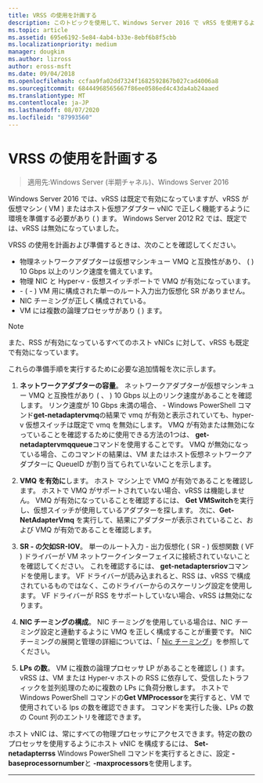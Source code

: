 ```yaml
---
title: VRSS の使用を計画する
description: このトピックを使用して、Windows Server 2016 で vRSS を使用するように仮想マシンと Hyper-v ホストを準備できます。
ms.topic: article
ms.assetid: 695e6192-5e84-4ab4-b33e-8ebf6b8f5cbb
ms.localizationpriority: medium
manager: dougkim
ms.author: lizross
author: eross-msft
ms.date: 09/04/2018
ms.openlocfilehash: ccfaa9fa02dd7324f1682592867b027cad4006a8
ms.sourcegitcommit: 68444968565667f86ee0586ed4c43da4ab24aaed
ms.translationtype: MT
ms.contentlocale: ja-JP
ms.lasthandoff: 08/07/2020
ms.locfileid: "87993560"
---
```

# <a name="plan-the-use-of-vrss"></a>VRSS の使用を計画する

>適用先:Windows Server (半期チャネル)、Windows Server 2016

Windows Server 2016 では、vRSS は既定で有効になっていますが、vRSS が仮想マシン \( VM \) またはホスト仮想アダプター vNIC で正しく機能するように環境を準備する必要があり \( \) ます。 Windows Server 2012 R2 では、既定では、vRSS は無効になっていました。

VRSS の使用を計画および準備するときは、次のことを確認してください。

- 物理ネットワークアダプターは仮想マシンキュー VMQ と互換性があり、 \( \) 10 Gbps 以上のリンク速度を備えています。
- 物理 NIC と Hyper-v \- 仮想スイッチポートで VMQ が有効になっています。
- \- \( \- \) VM 用に構成された単一のルート入力出力仮想化 SR がありません。
- NIC チーミングが正しく構成されている。
- VM には複数の論理プロセッサがあり \( \) ます。

>[!NOTE]
>また、RSS が有効になっているすべてのホスト vNICs に対して、vRSS も既定で有効になっています。

これらの準備手順を実行するために必要な追加情報を次に示します。

1. **ネットワークアダプターの容量**。 ネットワークアダプターが仮想マシンキュー VMQ と互換性があり \( 、 \) 10 Gbps 以上のリンク速度があることを確認します。 リンク速度が 10 Gbps 未満の場合、 \- Windows PowerShell コマンド**get-netadaptervmq**の結果で vmq が有効と表示されていても、hyper-v 仮想スイッチは既定で vmq を無効にします。 VMQ が有効または無効になっていることを確認するために使用できる方法の1つは、 **get-netadaptervmqqueue**コマンドを使用することです。  VMQ が無効になっている場合、このコマンドの結果は、VM またはホスト仮想ネットワークアダプターに QueueID が割り当てられていないことを示します。

2. **VMQ を有効に**します。 ホスト マシン上で VMQ が有効であることを確認します。 ホストで VMQ がサポートされていない場合、vRSS は機能しません。 VMQ が有効になっていることを確認するには、 **Get VMSwitch**を実行し、仮想スイッチが使用しているアダプターを探します。 次に、**Get-NetAdapterVmq** を実行して、結果にアダプターが表示されていること、および VMQ が有効であることを確認します。

3. **SR \- の欠如SR-IOV**。 単一のルート入力 \- 出力仮想化 \( SR \- \) 仮想関数 \( VF \) ドライバーが VM ネットワークインターフェイスに接続されていないことを確認してください。 これを確認するには、 **get-netadaptersriov**コマンドを使用します。 VF ドライバーが読み込まれると、RSS は、vRSS で構成されているものではなく、このドライバーからのスケーリング設定を使用します。 VF ドライバーが RSS をサポートしていない場合、vRSS は無効になります。

4. **NIC チーミングの構成**。 NIC チーミングを使用している場合は、NIC チーミング設定と連動するように VMQ を正しく構成することが重要です。 NIC チーミングの展開と管理の詳細については、「 [Nic チーミング](../nic-teaming/nic-teaming.md)」を参照してください。

5. **LPs の数**。 VM に複数の論理プロセッサ LP があることを確認し \( \) ます。 vRSS は、VM または Hyper-v ホストの RSS に依存して、受信したトラフィックを並列処理のために複数の LPs に負荷分散します。 ホストで Windows PowerShell コマンドの**Get VMProcessor**を実行すると、VM で使用されている lps の数を確認できます。 コマンドを実行した後、LPs の数の Count 列のエントリを確認できます。

ホスト vNIC は、常にすべての物理プロセッサにアクセスできます。特定の数のプロセッサを使用するようにホスト vNIC を構成するには、 **Set-netadapterrss** Windows PowerShell コマンドを実行するときに、設定 **-baseprocessornumber**と **-maxprocessors**を使用します。

---